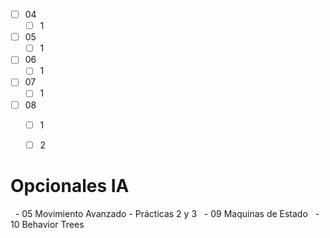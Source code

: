 
- [ ] 04
	- [ ] 1
- [ ] 05
	- [ ] 1
- [ ] 06
	- [ ] 1
- [ ] 07
	- [ ] 1
- [ ] 08
	- [ ] 1
	- [ ] 2



# Opcionales IA
  - 05 Movimiento Avanzado - Prácticas 2 y 3
  - 09 Maquinas de Estado
  - 10 Behavior Trees